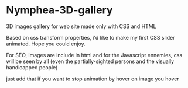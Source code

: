 Nymphea-3D-gallery
==================

3D images gallery for web site made only with CSS and HTML

Based on css transform properties, i'd like to make my first CSS slider animated.
Hope you could enjoy.

For SEO, images are include in html
and for the Javascript ennemies, css will be seen by all (even the partially-sighted persons and the visually handicapped people)



just add that if you want to stop animation by hover on image you hover
<script>
$(document).ready(function(){
		$('.image').hover(function(){
			$(this).parent().css('-webkit-animation-play-state', 'paused');}, function(){
				$(this).parent().css('-webkit-animation-play-state', 'running');
			})
	
	})
	</script>
